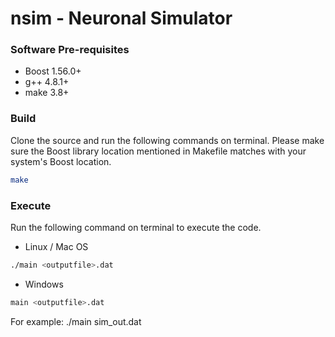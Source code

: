 # nsim - Neuronal Simulator

### Software Pre-requisites

* Boost 1.56.0+
* g++ 4.8.1+
* make 3.8+

### Build

Clone the source and run the following commands on terminal.
Please make sure the Boost library location mentioned in Makefile matches with your system's Boost location.

```bash
make
```

### Execute

Run the following command on terminal to execute the code.

* Linux / Mac OS

```bash
./main <outputfile>.dat
```

* Windows

```bash
main <outputfile>.dat
```

For example: ./main sim_out.dat
